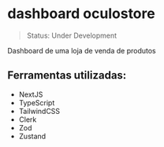 # dashboard oculostore
> Status: Under Development

Dashboard de uma loja de venda de produtos

## Ferramentas utilizadas:

<ul>
  <li>NextJS</li>
  <li>TypeScript</li>
  <li>TailwindCSS</li>
  <li>Clerk</li>
  <li>Zod</li>
  <li>Zustand</li>
</ul>